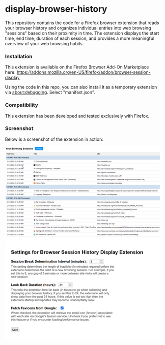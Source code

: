# display-browser-history

This repository contains the code for a Firefox browser extension that reads your browser history and organizes individual entries into web browsing "sessions" based on their proximity in time. The extension displays the start time, end time, duration of each session, and provides a more meaningful overview of your web browsing habits.

### Installation

This extension is available on the Firefox Browser Add-On Marketplace here:
https://addons.mozilla.org/en-US/firefox/addon/browser-session-display

 Using the code in this repo, you can also install it as a temporary extension via [about:debugging](about:debugging#/runtime/this-firefox). Select "manifest.json".

### Compatibility

This extension has been developed and tested exclusively with Firefox.

### Screenshot

Below is a screenshot of the extension in action:

![Browser Session Screenshot](screenshots/browserSessionScreenshot.png)
![Browser Session Screenshot](screenshots/browserSessionSettingsScreenshot.png)
